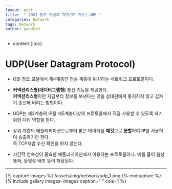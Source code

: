 ```yaml
---
layout: post
title:  " [OSI 참조 모델과 TCP/IP 기초] UDP "
categories: Network
tags: Network
author: goodGid
---
```

* content
{:toc}


# UDP(User Datagram Protocol)

* OSI 참조 모델에서 제4계층인 전송 계층에 위치하는 네트워크 프로토콜이다.

* <b>커넥션리스형(데이터그램형)</b> 통신 기능을 제공한다. <br> <b>커넥션리스형</b>이란 지금부터 정보를 보낸다는 것을 상대편에게 통지하지 않고 갑자기 송신해 버리는 방법이다.

* UDP는 제3계층의 IP를 제5계층이상의 프로토콜에서 직접 사용할 수 있도록 하기 위한 다리 역할을 한다.

* 상위 계층의 애플리케이션으로부터 받은 데이터를 <b>패킷</b>으로 <b>분할</b>하여 <b>IP</b>를 사용하여 송출하기만 한다. <br> 즉 TCP처럼 수신 확인을 하지 않는다.

* 시간적 연속성이 중요한 애플리케이션에서 이용하는 프로토콜이다. 예를 들어 음성 통화, 동영상 배포 등이 해당된다.

---

{% capture images %}
    /assets/img/network/udp_1.png
{% endcapture %}
{% include gallery images=images caption=" " cols=1 %}

